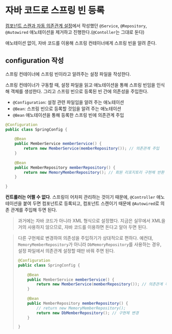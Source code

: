 # 자바 코드로 스프링 빈 등록

 [컴포넌트 스캔과 자동 의존관계 설정](02_component_scan.md)에서 작성했던 `@Service`, `@Repository`, `@Autowired` 애노테이션을 제거하고 진행한다.(`@Contoller`는 그대로 둔다)

 애노테이션 없이, 자바 코드를 이용해 스프링 컨테이너에게 스프링 빈을 알려 준다.


## configuration 작성

 스프링 컨테이너에 스프링 빈이라고 알려주는 설정 파일을 작성한다.

스프링 컨테이너가 구동할 때, 설정 파일을 읽고 애노테이션을 통해 스프링 빈임을 인식해 객체를 생성한다. 그리고 스프링 빈으로 등록된 빈 간에 의존성을 주입한다.

* `@Configuration`: 설정 관련 파일임을 알려 주는 애노테이션
* `@Bean`: 스프링 빈으로 등록할 것임을 알려 주는 애노테이션
* `@Bean` 애노테이션을 통해 등록한 스프링 빈에 의존관계 주입
 
```java
@Configuration
public class SpringConfig {
    
    @Bean
    public MemberService memberService() {
        return new MemberService(memberRepository()); // 의존관계 주입
    }
    
    @Bean
    public MemberRepository memberRepository() {
        return new MemoryMemberRepository(); // 회원 리포지토리 구현체 반환
    }
    
}
```

 **컨트롤러는 어쩔 수 없다**. 스프링이 어차피 관리하는 것이기 때문에, `@Controller` 애노테이션을 붙여 두면 컴포넌트로 등록되고, 컴포넌트 스캔이기 때문에 `@Autowired`로 의존 관계를 주입해 두면 된다.

> 과거에는 자바 코드가 아니라 XML 형식으로 설정했다. 지금은 실무에서 XML을 거의 사용하지 않으므로, 자바 코드를 이용하면 돈다고 알아 두면 된다.


> 다른 구현체로 변경하여 의존성을 주입하기가 상대적으로 편하다. 예컨대, `MemoryMemberRepository`가 아니라 `DbMemoryRepository`를 사용하는 경우, 설정 파일에서 의존관계 설정할 때만 바꿔 주면 된다.
>
> ```java
> @Configuration
> public class SpringConfig {
>     
>     @Bean
>     public MemberService memberService() {
>         return new MemberService(memberRepository()); // 의존관계 주입
>     }
>     
>     @Bean
>     public MemberRepository memberRepository() {
>         // return new MemoryMemberRepository();
>         return new DbMemberRepository(); // 구현체 변경
>     }
>
> }
